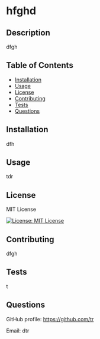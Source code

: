 
# hfghd

## Description
dfgh

## Table of Contents
- [Installation](#installation)
- [Usage](#usage)
- [License](#license)
- [Contributing](#contributing)
- [Tests](#tests)
- [Questions](#questions)

## Installation
dfh

## Usage
tdr

## License
MIT License 

[![License: MIT License](https://img.shields.io/badge/License-MIT_License-blue.svg)](https://opensource.org/licenses/MIT)

## Contributing
dfgh

## Tests
t

## Questions
GitHub profile: https://github.com/tr

Email: dtr


